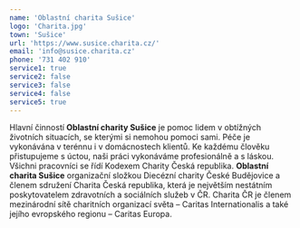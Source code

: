 ```yaml
---
name: 'Oblastní charita Sušice'
logo: 'Charita.jpg'
town: 'Sušice'
url: 'https://www.susice.charita.cz/'
email: 'info@susice.charita.cz'
phone: '731 402 910'
service1: true
service2: false
service3: false
service4: false
service5: true
---
```


Hlavní činností **Oblastní charity Sušice** je pomoc lidem v obtížných životních situacích, se kterými si nemohou pomoci sami. Péče je vykonávána v terénnu i v domácnostech klientů. Ke každému člověku přistupujeme s úctou, naši práci vykonáváme profesionálně a s láskou. Všichni pracovníci se řídí Kodexem Charity Česká republika.
**Oblastní charita Sušice** organizační složkou Diecézní charity České Budějovice a členem sdružení Charita Česká republika, která je největším nestátním poskytovatelem zdravotních a sociálních služeb v ČR. Charita ČR je členem mezinárodní sítě charitních organizací světa – Caritas Internationalis a také jejího evropského regionu – Caritas Europa.

